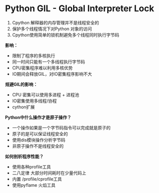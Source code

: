 
# Python GIL - Global Interpreter Lock
1. Cpython 解释器的内存管理并不是线程安全的
2. 保护多个线程情况下对Python 对象的访问
3. Cpython使用简单的锁机制避免多个线程同时执行字节码

**影响：**
 - 限制了程序的多核执行
 - 同一时间只能有一个多线程执行字节码
 - CPU密集程序难以利用多核优势
 - IO期间会释放GIL，对IO密集程序影响不大


**规避GIL的影响：**
- CPU 密集可以使用多进程 + 进程池
- IO密集使用多线程/协程
- cython扩展


**Python中什么操作才是原子操作？**
- 一个操作如果是一个字节码指令可以完成就是原子的
- 原子的是可以保证线程安全的
- 使用dis模块操作分析字节码
- 非原子操作不是线程安全的

**如何剖析程序性能？**
- 使用各种profile工具
- 二八定律  大部分时间耗时在少量代码上 
- 内置 /profile/cprofile工具
- 使用pyflame 火焰工具


